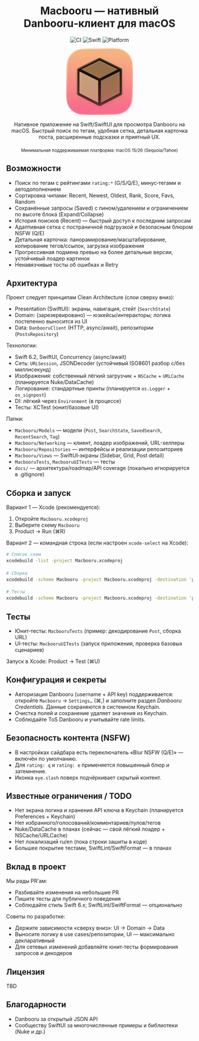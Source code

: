 <div align="center">

# Macbooru — нативный Danbooru‑клиент для macOS

![CI](https://github.com/MikoMikocchi/Macbooru/actions/workflows/ci.yml/badge.svg)
![Swift](https://img.shields.io/badge/Swift-6.2-orange?logo=swift)
![Platform](https://img.shields.io/badge/platform-macOS-black?logo=apple)

<img src="Macbooru/Assets.xcassets/MacbooruAppIcon-iOS-Default-1024x1024@1x.png" alt="Macbooru icon" width="180" height="180" style="border-radius:22%" />

Нативное приложение на Swift/SwiftUI для просмотра Danbooru на macOS. Быстрый поиск по тегам, удобная сетка, детальная карточка поста, расширенные подсказки и приятный UX.

<sub>Минимальная поддерживаемая платформа: macOS 15/26 (Sequoia/Tahoe)</sub>

</div>

## Возможности

- Поиск по тегам с рейтингами `rating:*` (G/S/Q/E), минус‑тегами и автодополнением
- Сортировка чипами: Recent, Newest, Oldest, Rank, Score, Favs, Random
- Сохранённые запросы (Saved) с пином/удалением и ограничением по высоте блока (Expand/Collapse)
- История поисков (Recent) — быстрый доступ к последним запросам
- Адаптивная сетка с постраничной подгрузкой и безопасным блюром NSFW (Q/E)
- Детальная карточка: панорамирование/масштабирование, копирование тегов/ссылок, загрузка изображения
- Прогрессивная подмена превью на более детальные версии, устойчивый лоадер картинок
- Ненавязчивые тосты об ошибках и Retry

## Архитектура

Проект следует принципам Clean Architecture (слои сверху вниз):

- Presentation (SwiftUI): экраны, навигация, стейт (`SearchState`)
- Domain: (зарезервировано) — юзкейсы/интеракторы; логика постепенно выносится из UI
- Data: `DanbooruClient` (HTTP, async/await), репозитории (`PostsRepository`)

Технологии:

- Swift 6.2, SwiftUI, Concurrency (async/await)
- Сеть: `URLSession`, JSONDecoder (устойчивый ISO8601 разбор с/без миллисекунд)
- Изображения: собственный лёгкий загрузчик + `NSCache` + `URLCache` (планируется Nuke/DataCache)
- Логирование: стандартные принты (планируется `os.Logger` + `os_signpost`)
- DI: лёгкий через `Environment` (в процессе)
- Тесты: XCTest (юнит/базовые UI)

Папки:

- `Macbooru/Models` — модели (`Post`, `SearchState`, `SavedSearch`, `RecentSearch`, `Tag`)
- `Macbooru/Networking` — клиент, лоадер изображений, URL-хелперы
- `Macbooru/Repositories` — интерфейсы и реализации репозиториев
- `Macbooru/Views` — SwiftUI‑экраны (Sidebar, Grid, Post detail)
- `MacbooruTests`, `MacbooruUITests` — тесты
- `docs/` — архитектура/roadmap/API coverage (локально игнорируется в .gitignore)

## Сборка и запуск

Вариант 1 — Xcode (рекомендуется):

1. Откройте `Macbooru.xcodeproj`
2. Выберите схему `Macbooru`
3. Product → Run (⌘R)

Вариант 2 — командная строка (если настроен `xcode-select` на Xcode):

```bash
# Список схем
xcodebuild -list -project Macbooru.xcodeproj

# Сборка
xcodebuild -scheme Macbooru -project Macbooru.xcodeproj -destination 'platform=macOS' build

# Тесты
xcodebuild -scheme Macbooru -project Macbooru.xcodeproj -destination 'platform=macOS' test
```

## Тесты

- Юнит‑тесты: `MacbooruTests` (пример: декодирование `Post`, сборка URL)
- UI‑тесты: `MacbooruUITests` (запуск приложения, проверка базовых сценариев)

Запуск в Xcode: Product → Test (⌘U)

## Конфигурация и секреты

- Авторизация Danbooru (username + API key) поддерживается: откройте `Macbooru` → `Settings…` (⌘,) и заполните раздел *Danbooru Credentials*. Данные сохраняются в системном Keychain.
- Очистка полей и сохранение удаляет значения из Keychain.
- Соблюдайте ToS Danbooru и учитывайте rate limits.

## Безопасность контента (NSFW)

- В настройках сайдбара есть переключатель «Blur NSFW (Q/E)» — включён по умолчанию.
- Для `rating: q` и `rating: e` применяется повышенный блюр и затемнение.
- Иконка `eye.slash` поверх подчёркивает скрытый контент.

## Известные ограничения / TODO

- Нет экрана логина и хранения API ключа в Keychain (планируется Preferences + Keychain)
- Нет избранного/голосований/комментариев/пулов/тегов
- Nuke/DataCache в планах (сейчас — свой лёгкий лоадер + NSCache/URLCache)
- Нет локализаций ru/en (пока строки зашиты в коде)
- Большее покрытие тестами, SwiftLint/SwiftFormat — в планах

## Вклад в проект

Мы рады PR’ам:

- Разбивайте изменения на небольшие PR
- Пишите тесты для публичного поведения
- Соблюдайте стиль Swift 6.x; SwiftLint/SwiftFormat — опционально

Советы по разработке:

- Держите зависимости «сверху вниз»: UI → Domain → Data
- Выносите логику в use cases/репозитории, UI — максимально декларативный
- Для сетевых изменений добавляйте юнит‑тесты формирования запросов и декодеров

## Лицензия

TBD

## Благодарности

- Danbooru за открытый JSON API
- Сообществу SwiftUI за многочисленные примеры и библиотеки (Nuke и др.)
